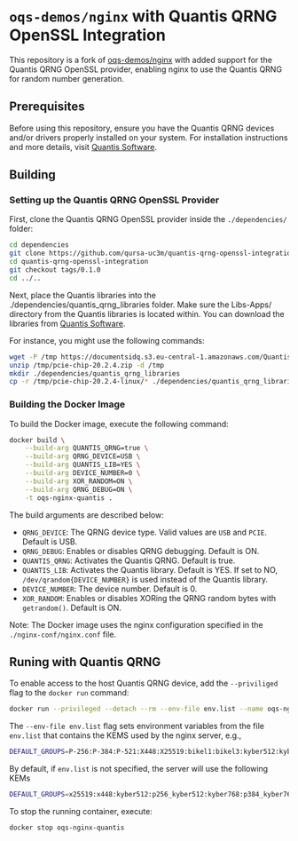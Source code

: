 # `oqs-demos/nginx` with Quantis QRNG OpenSSL Integration

This repository is a fork of [oqs-demos/nginx](https://github.com/open-quantum-safe/oqs-demos/tree/0.9.0/nginx) with added support for the Quantis QRNG OpenSSL provider, enabling nginx to use the Quantis QRNG for random number generation.

## Prerequisites

Before using this repository, ensure you have the Quantis QRNG devices and/or drivers properly installed on your system. For installation instructions and more details, visit [Quantis Software](https://www.idquantique.com/random-number-generation/products/quantis-software/).

## Building

### Setting up the Quantis QRNG OpenSSL Provider

First, clone the Quantis QRNG OpenSSL provider inside the `./dependencies/` folder:

```bash
cd dependencies
git clone https://github.com/qursa-uc3m/quantis-qrng-openssl-integration.git
cd quantis-qrng-openssl-integration
git checkout tags/0.1.0
cd ../..
```

Next, place the Quantis libraries into the ./dependencies/quantis_qrng_libraries folder. Make sure the Libs-Apps/ directory from the Quantis libraries is located within. You can download the libraries from [Quantis Software](https://www.idquantique.com/random-number-generation/products/quantis-software/).

For instance, you might use the following commands:

```bash
wget -P /tmp https://documentsidq.s3.eu-central-1.amazonaws.com/Quantis_products/pcie-chip-20.2.4.zip
unzip /tmp/pcie-chip-20.2.4.zip -d /tmp
mkdir ./dependencies/quantis_qrng_libraries
cp -r /tmp/pcie-chip-20.2.4-linux/* ./dependencies/quantis_qrng_libraries/
```

### Building the Docker Image

To build the Docker image, execute the following command:

```bash
docker build \
    --build-arg QUANTIS_QRNG=true \
    --build-arg QRNG_DEVICE=USB \
    --build-arg QUANTIS_LIB=YES \
    --build-arg DEVICE_NUMBER=0 \
    --build-arg XOR_RANDOM=ON \
    --build-arg QRNG_DEBUG=ON \
    -t oqs-nginx-quantis .
```

The build arguments are described below:

- `QRNG_DEVICE`: The QRNG device type. Valid values are `USB` and `PCIE`. Default is USB.
- `QRNG_DEBUG`: Enables or disables QRNG debugging. Default is ON.
- `QUANTIS_QRNG`: Activates the Quantis QRNG. Default is true.
- `QUANTIS_LIB`: Activates the Quantis library. Default is YES. If set to NO, `/dev/qrandom{DEVICE_NUMBER}` is used instead of the Quantis library.
- `DEVICE_NUMBER`: The device number. Default is 0.
- `XOR_RANDOM`: Enables or disables XORing the QRNG random bytes with `getrandom()`. Default is ON.

Note: The Docker image uses the nginx configuration specified in the `./nginx-conf/nginx.conf` file.

## Runing with Quantis QRNG

To enable access to the host Quantis QRNG device, add the `--priviliged` flag to the `docker run` command:

```bash
docker run --privileged --detach --rm --env-file env.list --name oqs-nginx-quantis -p 4433:4433 oqs-nginx-quantis
```

The `--env-file env.list` flag sets environment variables from the file `env.list` that contains the KEMS used by the nginx server, e.g.,

```bash
DEFAULT_GROUPS=P-256:P-384:P-521:X448:X25519:bikel1:bikel3:kyber512:kyber768:kyber1024:frodo640aes:frodo640shake:frodo976aes:frodo976shake:frodo1344aes:frodo1344shake:hqc128:hqc192:p256_bikel1:p384_bikel3:p256_kyber512:p384_kyber768:p521_kyber1024:p256_frodo640aes:p256_frodo640shake:p384_frodo976aes:p384_frodo976shake:p521_frodo1344aes:p521_frodo1344shake
```

By default, if `env.list` is not specified, the server will use the following KEMs

```bash
DEFAULT_GROUPS=x25519:x448:kyber512:p256_kyber512:kyber768:p384_kyber768:kyber1024:p521_kyber1024
```

To stop the running container, execute:

```bash
docker stop oqs-nginx-quantis
```
